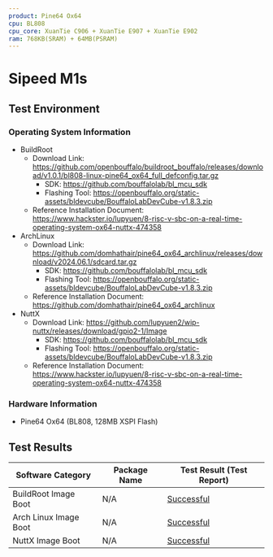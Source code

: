 ```yaml
---
product: Pine64 Ox64
cpu: BL808
cpu_core: XuanTie C906 + XuanTie E907 + XuanTie E902
ram: 768KB(SRAM) + 64MB(PSRAM)
---
```


# Sipeed M1s

## Test Environment

### Operating System Information

- BuildRoot
  - Download Link: https://github.com/openbouffalo/buildroot_bouffalo/releases/download/v1.0.1/bl808-linux-pine64_ox64_full_defconfig.tar.gz
    - SDK: https://github.com/bouffalolab/bl_mcu_sdk
    - Flashing Tool: https://openbouffalo.org/static-assets/bldevcube/BouffaloLabDevCube-v1.8.3.zip
  - Reference Installation Document: https://www.hackster.io/lupyuen/8-risc-v-sbc-on-a-real-time-operating-system-ox64-nuttx-474358
- ArchLinux
  - Download Link: https://github.com/domhathair/pine64_ox64_archlinux/releases/download/v2024.06.1/sdcard.tar.gz
    - SDK: https://github.com/bouffalolab/bl_mcu_sdk
    - Flashing Tool: https://openbouffalo.org/static-assets/bldevcube/BouffaloLabDevCube-v1.8.3.zip
  - Reference Installation Document: https://github.com/domhathair/pine64_ox64_archlinux
- NuttX
  - Download Link: https://github.com/lupyuen2/wip-nuttx/releases/download/gpio2-1/Image
    - SDK: https://github.com/bouffalolab/bl_mcu_sdk
    - Flashing Tool: https://openbouffalo.org/static-assets/bldevcube/BouffaloLabDevCube-v1.8.3.zip
  - Reference Installation Document: https://www.hackster.io/lupyuen/8-risc-v-sbc-on-a-real-time-operating-system-ox64-nuttx-474358

### Hardware Information

- Pine64 Ox64 (BL808, 128MB XSPI Flash)

## Test Results

| Software Category     | Package Name | Test Result (Test Report) |
| --------------------- | ------------ | ------------------------- |
| BuildRoot Image Boot  | N/A          | [Successful][BuildRoot]   |
| Arch Linux Image Boot | N/A          | [Successful][ArchLinux]   |
| NuttX Image Boot      | N/A          | [Successful][NuttX]       |

[BuildRoot]: ./BuildRoot/README.md
[NuttX]: ./NuttX/README.md
[ArchLinux]: ./ArchLinux/README.md

